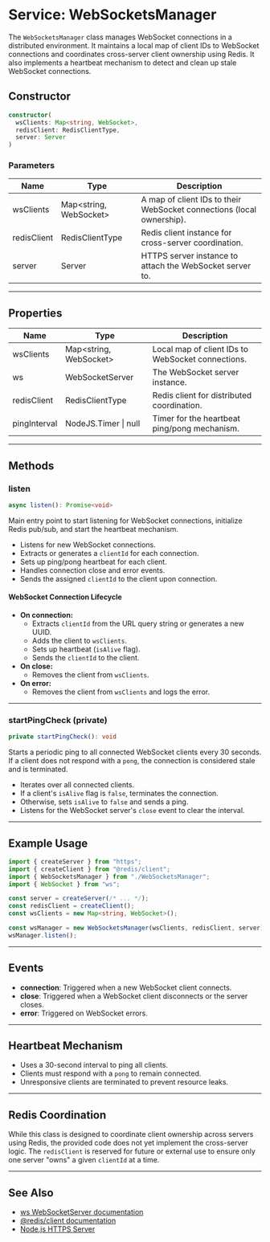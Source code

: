# Service: WebSocketsManager

The `WebSocketsManager` class manages WebSocket connections in a distributed environment. It maintains a local map of client IDs to WebSocket connections and coordinates cross-server client ownership using Redis. It also implements a heartbeat mechanism to detect and clean up stale WebSocket connections.

## Constructor

```typescript
constructor(
  wsClients: Map<string, WebSocket>,
  redisClient: RedisClientType,
  server: Server
)
```

### Parameters

| Name         | Type                        | Description                                                                 |
|--------------|-----------------------------|-----------------------------------------------------------------------------|
| wsClients    | Map<string, WebSocket>      | A map of client IDs to their WebSocket connections (local ownership).       |
| redisClient  | RedisClientType             | Redis client instance for cross-server coordination.                        |
| server       | Server                      | HTTPS server instance to attach the WebSocket server to.                    |

---

## Properties

| Name         | Type                        | Description                                                                 |
|--------------|-----------------------------|-----------------------------------------------------------------------------|
| wsClients    | Map<string, WebSocket>      | Local map of client IDs to WebSocket connections.                           |
| ws           | WebSocketServer             | The WebSocket server instance.                                              |
| redisClient  | RedisClientType             | Redis client for distributed coordination.                                  |
| pingInterval | NodeJS.Timer \| null        | Timer for the heartbeat ping/pong mechanism.                                |

---

## Methods

### listen

```typescript
async listen(): Promise<void>
```

Main entry point to start listening for WebSocket connections, initialize Redis pub/sub, and start the heartbeat mechanism.

- Listens for new WebSocket connections.
- Extracts or generates a `clientId` for each connection.
- Sets up ping/pong heartbeat for each client.
- Handles connection close and error events.
- Sends the assigned `clientId` to the client upon connection.

#### WebSocket Connection Lifecycle

- **On connection:**  
  - Extracts `clientId` from the URL query string or generates a new UUID.
  - Adds the client to `wsClients`.
  - Sets up heartbeat (`isAlive` flag).
  - Sends the `clientId` to the client.
- **On close:**  
  - Removes the client from `wsClients`.
- **On error:**  
  - Removes the client from `wsClients` and logs the error.

---

### startPingCheck (private)

```typescript
private startPingCheck(): void
```

Starts a periodic ping to all connected WebSocket clients every 30 seconds. If a client does not respond with a `pong`, the connection is considered stale and is terminated.

- Iterates over all connected clients.
- If a client's `isAlive` flag is `false`, terminates the connection.
- Otherwise, sets `isAlive` to `false` and sends a ping.
- Listens for the WebSocket server's `close` event to clear the interval.

---

## Example Usage

```typescript
import { createServer } from "https";
import { createClient } from "@redis/client";
import { WebSocketsManager } from "./WebSocketsManager";
import { WebSocket } from "ws";

const server = createServer(/* ... */);
const redisClient = createClient();
const wsClients = new Map<string, WebSocket>();

const wsManager = new WebSocketsManager(wsClients, redisClient, server);
wsManager.listen();
```

---

## Events

- **connection**: Triggered when a new WebSocket client connects.
- **close**: Triggered when a WebSocket client disconnects or the server closes.
- **error**: Triggered on WebSocket errors.

---

## Heartbeat Mechanism

- Uses a 30-second interval to ping all clients.
- Clients must respond with a `pong` to remain connected.
- Unresponsive clients are terminated to prevent resource leaks.

---

## Redis Coordination

While this class is designed to coordinate client ownership across servers using Redis, the provided code does not yet implement the cross-server logic. The `redisClient` is reserved for future or external use to ensure only one server "owns" a given `clientId` at a time.

---

## See Also

- [ws WebSocketServer documentation](https://github.com/websockets/ws)
- [@redis/client documentation](https://github.com/redis/node-redis)
- [Node.js HTTPS Server](https://nodejs.org/api/https.html#class-httpsserver)
